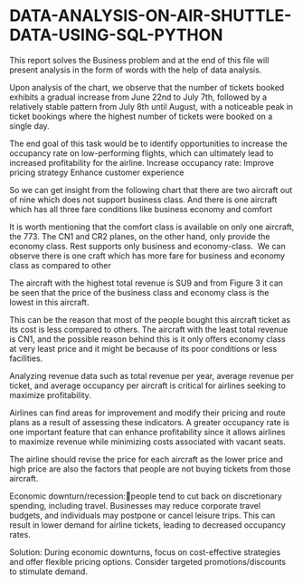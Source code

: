 # DATA-ANALYSIS-ON-AIR-SHUTTLE-DATA-USING-SQL-PYTHON
This report solves the Business problem and at the end of this file will present  analysis in the form of words with the help of data analysis.

Upon analysis of the chart, we observe that the number of tickets booked 
exhibits a gradual increase from June 22nd to July 7th, followed by a 
relatively stable pattern from July 8th until August, with a noticeable 
peak in ticket bookings where the highest number of tickets were booked 
on a single day.

The end goal of this task would be to identify opportunities to increase the occupancy rate on low-performing flights, which can ultimately lead to increased profitability for the airline. 
Increase occupancy rate:
Improve pricing strategy
Enhance customer experience

So we can get insight from the following chart that there are two aircraft out of nine which does not support business class. And there is one aircraft which has all three fare conditions like business economy and comfort

 It is worth mentioning that the comfort class is available on only one aircraft, the 773. The CN1 and CR2 planes, on the other hand, only provide the economy class.
Rest supports only business and economy-class. 
We can observe there is one craft which has more fare for business and economy class as compared to other

The aircraft with the highest total revenue is SU9 and from Figure 3 it can be seen that the price of the business class and economy class is the lowest in this aircraft.

This can be the reason that most of the people bought this aircraft ticket as its cost is less compared to others. The aircraft with the least total revenue is CN1, and the possible reason behind this is it only offers economy class at very least price and it might be because of its poor conditions or less facilities.

Analyzing revenue data such as total revenue per year, average revenue per ticket, and average occupancy per aircraft is critical for airlines seeking to maximize profitability.

Airlines can find areas for improvement and modify their pricing and route plans as a result of assessing these indicators. A greater occupancy rate is one important feature that can enhance profitability since it allows airlines to maximize revenue while minimizing costs associated with vacant seats.

The airline should revise the price for each aircraft as the lower price and high price are also the factors that people are not buying tickets from those aircraft. 

Economic downturn/recession:people tend to cut back on discretionary spending, including travel. Businesses may reduce corporate travel budgets, and individuals may postpone or cancel leisure trips. This can result in lower demand for airline tickets, leading to decreased occupancy rates. 

Solution: During economic downturns, focus on cost-effective strategies and offer flexible pricing options. Consider targeted promotions/discounts to stimulate demand.
